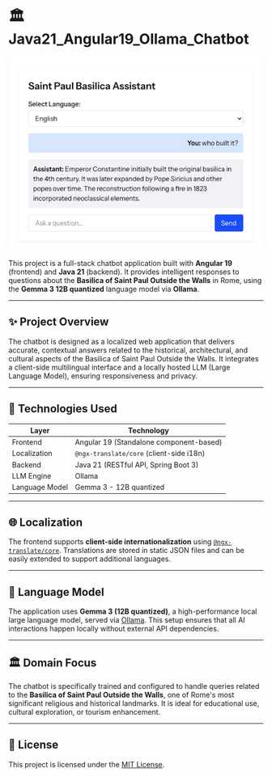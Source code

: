 # 🏛️ Java21_Angular19_Ollama_Chatbot

![screenshot](https://raw.githubusercontent.com/sfestacatenate/Laravel_React_Ollama/refs/heads/main/img/chat_test.png)

This project is a full-stack chatbot application built with **Angular 19** (frontend) and **Java 21** (backend). It provides intelligent responses to questions about the **Basilica of Saint Paul Outside the Walls** in Rome, using the **Gemma 3 12B quantized** language model via **Ollama**.

---

## ✨ Project Overview

The chatbot is designed as a localized web application that delivers accurate, contextual answers related to the historical, architectural, and cultural aspects of the Basilica of Saint Paul Outside the Walls. It integrates a client-side multilingual interface and a locally hosted LLM (Large Language Model), ensuring responsiveness and privacy.

---

## 🧰 Technologies Used

| Layer       | Technology                            |
|-------------|----------------------------------------|
| Frontend    | Angular 19 (Standalone component-based)                            |
| Localization | `@ngx-translate/core` (client-side i18n) |
| Backend     | Java 21 (RESTful API, Spring Boot 3)                  |
| LLM Engine  | Ollama                                 |
| Language Model | Gemma 3 - 12B quantized              |

---

## 🌐 Localization

The frontend supports **client-side internationalization** using [`@ngx-translate/core`](https://github.com/ngx-translate/core). Translations are stored in static JSON files and can be easily extended to support additional languages.

---

## 🤖 Language Model

The application uses **Gemma 3 (12B quantized)**, a high-performance local large language model, served via [Ollama](https://ollama.com/). This setup ensures that all AI interactions happen locally without external API dependencies.

---

## 🏛️ Domain Focus

The chatbot is specifically trained and configured to handle queries related to the **Basilica of Saint Paul Outside the Walls**, one of Rome's most significant religious and historical landmarks. It is ideal for educational use, cultural exploration, or tourism enhancement.

---

## 📜 License

This project is licensed under the [MIT License](LICENSE).
